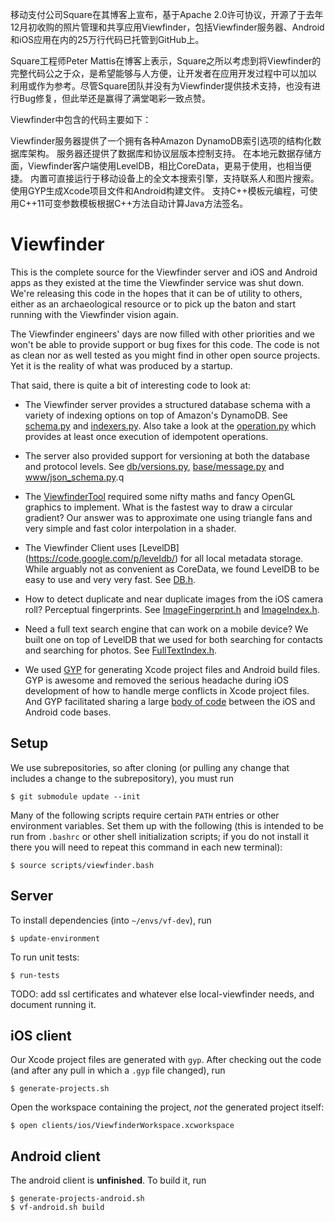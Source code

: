 
移动支付公司Square在其博客上宣布，基于Apache 2.0许可协议，开源了于去年12月初收购的照片管理和共享应用Viewfinder，包括Viewfinder服务器、Android和iOS应用在内的25万行代码已托管到GitHub上。 

Square工程师Peter Mattis在博客上表示，Square之所以考虑到将Viewfinder的完整代码公之于众，是希望能够与人方便，让开发者在应用开发过程中可以加以 利用或作为参考。尽管Square团队并没有为Viewfinder提供技术支持，也没有进行Bug修复，但此举还是赢得了满堂喝彩一致点赞。


Viewfinder中包含的代码主要如下：

Viewfinder服务器提供了一个拥有各种Amazon DynamoDB索引选项的结构化数据库架构。
服务器还提供了数据库和协议层版本控制支持。
在本地元数据存储方面，Viewfinder客户端使用LevelDB，相比CoreData，更易于使用，也相当便捷。
内置可直接运行于移动设备上的全文本搜索引擎，支持联系人和图片搜索。
使用GYP生成Xcode项目文件和Android构建文件。
支持C++模板元编程，可使用C++11可变参数模板根据C++方法自动计算Java方法签名。


Viewfinder
==========

This is the complete source for the Viewfinder server and iOS and
Android apps as they existed at the time the Viewfinder service was
shut down. We're releasing this code in the hopes that it can be of
utility to others, either as an archaeological resource or to pick up
the baton and start running with the Viewfinder vision again.

The Viewfinder engineers' days are now filled with other priorities
and we won't be able to provide support or bug fixes for this
code. The code is not as clean nor as well tested as you might find in
other open source projects. Yet it is the reality of what was produced
by a startup.

That said, there is quite a bit of interesting code to look at:

* The Viewfinder server provides a structured database schema with a
  variety of indexing options on top of Amazon's DynamoDB. See
  [schema.py](backend/db/schema.py) and
  [indexers.py](backend/db/indexers.py). Also take a look at the
  [operation.py](backend/db/operation.py) which provides at least once
  execution of idempotent operations.

* The server also provided support for versioning at both the database
  and protocol levels. See [db/versions.py](backend/db/versions.py),
  [base/message.py](backend/base/message.py) and
  [www/json_schema.py](backend/www/json_schema.py).q

* The [ViewfinderTool](clients/ios/Source/ViewfinderTool.h) required
  some nifty maths and fancy OpenGL graphics to implement. What is the
  fastest way to draw a circular gradient? Our answer was to
  approximate one using triangle fans and very simple and fast color
  interpolation in a shader.

* The Viewfinder Client uses [LevelDB]
  (https://code.google.com/p/leveldb/) for all local metadata
  storage. While arguably not as convenient as CoreData, we found
  LevelDB to be easy to use and very very fast. See
  [DB.h](clients/shared/DB.h).

* How to detect duplicate and near duplicate images from the iOS
  camera roll? Perceptual fingerprints. See
  [ImageFingerprint.h](clients/ios/Source/ImageFingerprint.h) and
  [ImageIndex.h](clients/shared/ImageIndex.h).

* Need a full text search engine that can work on a mobile device? We
  built one on top of LevelDB that we used for both searching for
  contacts and searching for photos. See
  [FullTextIndex.h](clients/shared/FullTextIndex.h).

* We used [GYP](https://code.google.com/p/gyp/) for generating Xcode
  project files and Android build files. GYP is awesome and removed
  the serious headache during iOS development of how to handle merge
  conflicts in Xcode project files. And GYP facilitated sharing a
  large [body of code](clients/shared) between the iOS and Android
  code bases.

Setup
-----

We use subrepositories, so after cloning (or pulling any change that includes a change to
the subrepository), you must run

    $ git submodule update --init

Many of the following scripts require certain `PATH` entries or other environment variables.
Set them up with the following (this is intended to be run from `.bashrc` or other shell
initialization scripts; if you do not install it there you will need to repeat this command
in each new terminal):

    $ source scripts/viewfinder.bash

Server
------

To install dependencies (into `~/envs/vf-dev`), run

    $ update-environment

To run unit tests:

    $ run-tests

TODO: add ssl certificates and whatever else local-viewfinder needs, and document running it.

iOS client
----------

Our Xcode project files are generated with `gyp`.  After checking out the code
(and after any pull in which a `.gyp` file changed), run

    $ generate-projects.sh

Open the workspace containing the project, *not* the generated project itself:

    $ open clients/ios/ViewfinderWorkspace.xcworkspace

Android client
--------------

The android client is **unfinished**.  To build it, run

    $ generate-projects-android.sh
    $ vf-android.sh build
